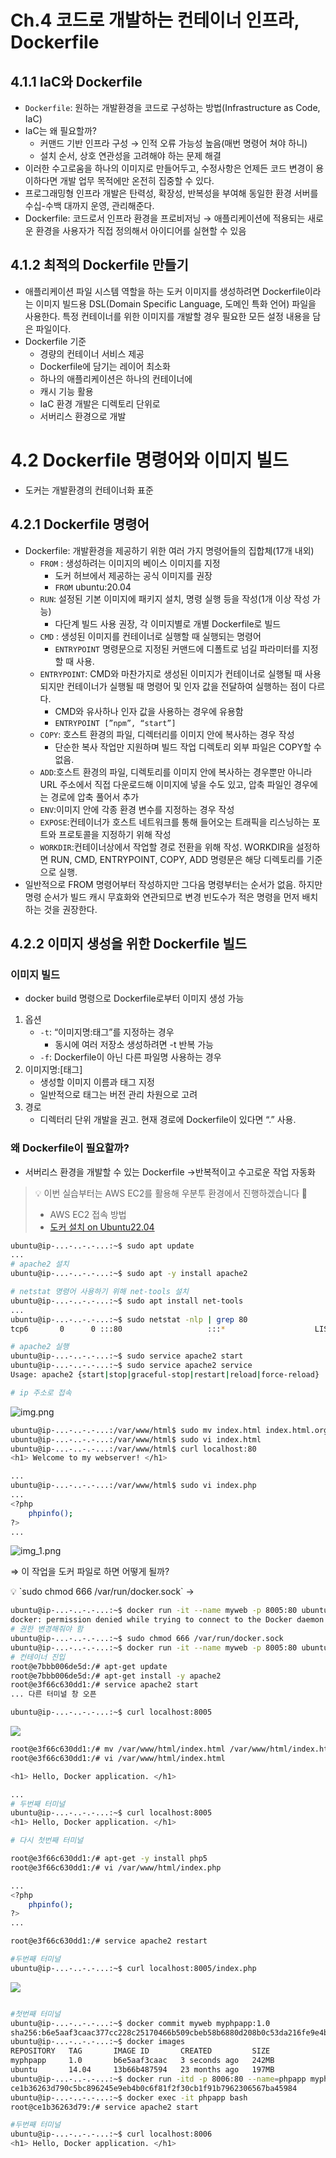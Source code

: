 # Ch.4 코드로 개발하는 컨테이너 인프라, Dockerfile

## 4.1.1 IaC와 Dockerfile

- `Dockerfile`: 원하는 개발환경을 코드로 구성하는 방법(Infrastructure as Code, IaC)
- IaC는 왜 필요할까?
    - 커맨드 기반 인프라 구성 → 인적 오류 가능성 높음(매번 명령어 쳐야 하니)
    - 설치 순서, 상호 연관성을 고려해야 하는 문제 해결
- 이러한 수고로움을 하나의 이미지로 만들어두고, 수정사항은 언제든 코드 변경이 용이하다면 개발 업무 목적에만 온전히 집중할 수 있다.
- 프로그래밍형 인프라 개발은 탄력성, 확장성, 반복성을 부여해 동일한 환경 서버를 수십-수백 대까지 운영, 관리해준다.
- Dockerfile: 코드로서 인프라 환경을 프로비저닝 → 애플리케이션에 적용되는 새로운 환경을 사용자가 직접 정의해서 아이디어를 실현할 수 있음

## 4.1.2 최적의 Dockerfile 만들기

- 애플리케이션 파일 시스템 역할을 하는 도커 이미지를 생성하려면 Dockerfile이라는 이미지 빌드용 DSL(Domain Specific Language, 도메인 특화 언어) 파일을 사용한다. 특정 컨테이너를 위한 이미지를 개발할 경우 필요한 모든 설정 내용을 담은 파일이다.
- Dockerfile 기준
    - 경량의 컨테이너 서비스 제공
    - Dockerfile에 담기는 레이어 최소화
    - 하나의 애플리케이션은 하나의 컨테이너에
    - 캐시 기능 활용
    - IaC 환경 개발은 디렉토리 단위로
    - 서버리스 환경으로 개발

# 4.2 Dockerfile 명령어와 이미지 빌드

- 도커는 개발환경의 컨테이너화 표준

## 4.2.1 Dockerfile 명령어

- Dockerfile: 개발환경을 제공하기 위한 여러 가지 명령어들의 집합체(17개 내외)
    - `FROM` : 생성하려는 이미지의 베이스 이미지를 지정
        - 도커 허브에서 제공하는 공식 이미지를 권장
        - `FROM` ubuntu:20.04
    - `RUN`: 설정된 기본 이미지에 패키지 설치, 명령 실행 등을 작성(1개 이상 작성 가능)
        - 다단계 빌드 사용 권장, 각 이미지별로 개별 Dockerfile로 빌드
    - `CMD` : 생성된 이미지를 컨테이너로 실행할 때 실행되는 명령어
        - `ENTRYPOINT` 명령문으로 지정된 커맨드에 디폴트로 넘길 파라미터를 지정할 때 사용.
    - `ENTRYPOINT`: CMD와 마찬가지로 생성된 이미지가 컨테이너로 실행될 때 사용되지만 컨테이너가 실행될 때 명령어 및 인자 값을 전달하여 실행하는 점이 다르다.
        - CMD와 유사하나 인자 값을 사용하는 경우에 유용함
        - `ENTRYPOINT [”npm”, “start”]`
    - `COPY`: 호스트 환경의 파일, 디렉터리를 이미지 안에 복사하는 경우 작성
        - 단순한 복사 작업만 지원하며 빌드 작업 디렉토리 외부 파일은 COPY할 수 없음.
    - `ADD`:호스트 환경의 파일, 디렉토리를 이미지 안에 복사하는 경우뿐만 아니라 URL 주소에서 직접 다운로드해 이미지에 넣을 수도 있고, 압축 파일인 경우에는 경로에 압축 풀어서 추가
    - `ENV`:이미지 안에 각종 환경 변수를 지정하는 경우 작성
    - `EXPOSE`:컨테이너가 호스트 네트워크를 통해 들어오는 트래픽을 리스닝하는 포트와 프로토콜을 지정하기 위해 작성
    - `WORKDIR`:컨테이너상에서 작업할 경로 전환을 위해 작성. WORKDIR을 설정하면 RUN, CMD, ENTRYPOINT, COPY, ADD 명령문은 해당 디렉토리를 기준으로 실행.
- 일반적으로 FROM 명령어부터 작성하지만 그다음 명령부터는 순서가 없음. 하지만 명령 순서가 빌드 캐시 무효화와 연관되므로 변경 빈도수가 적은 명령을 먼저 배치하는 것을 권장한다.

## 4.2.2 이미지 생성을 위한 Dockerfile 빌드

### 이미지 빌드

- docker build 명령으로 Dockerfile로부터 이미지 생성 가능
1. 옵션
    - `-t`: “이미지명:태그”를 지정하는 경우
        - 동시에 여러 저장소 생성하려면 -t 반복 가능
    - `-f`: Dockerfile이 아닌 다른 파일명 사용하는 경우
2. 이미지명:[태그]
    - 생성할 이미지 이름과 태그 지정
    - 일반적으로 태그는 버전 관리 차원으로 고려
3. 경로
    - 디렉터리 단위 개발을 권고. 현재 경로에 Dockerfile이 있다면 “.” 사용.

### 왜 Dockerfile이 필요할까?

- 서버리스 환경을 개발할 수 있는 Dockerfile →반복적이고 수고로운 작업 자동화

> 💡 이번 실습부터는 AWS EC2를 활용해 우분투 환경에서 진행하겠습니다 🙂
> - AWS EC2 접속 방법
> - [도커 설치 on Ubuntu22.04](https://bundw.tistory.com/98)


```bash
ubuntu@ip-...-..-.-...:~$ sudo apt update
...
# apache2 설치
ubuntu@ip-...-..-.-...:~$ sudo apt -y install apache2

# netstat 명령어 사용하기 위해 net-tools 설치
ubuntu@ip-...-..-.-...:~$ sudo apt install net-tools
...
ubuntu@ip-...-..-.-...:~$ sudo netstat -nlp | grep 80
tcp6       0      0 :::80                   :::*                    LISTEN      2713/apache2

# apache2 실행
ubuntu@ip-...-..-.-...:~$ sudo service apache2 start
ubuntu@ip-...-..-.-...:~$ sudo service apache2 service
Usage: apache2 {start|stop|graceful-stop|restart|reload|force-reload}

# ip 주소로 접속

```

![img.png](img.png)

```bash
ubuntu@ip-...-..-.-...:/var/www/html$ sudo mv index.html index.html.org
ubuntu@ip-...-..-.-...:/var/www/html$ sudo vi index.html
ubuntu@ip-...-..-.-...:/var/www/html$ curl localhost:80
<h1> Welcome to my webserver! </h1>

...
ubuntu@ip-...-..-.-...:/var/www/html$ sudo vi index.php
...
<?php
    phpinfo();
?>
...

```

![img_1.png](img_1.png)

⇒ 이 작업을 도커 파일로 하면 어떻게 될까?

<aside>
💡 `sudo chmod 666 /var/run/docker.sock` →

</aside>

```bash
ubuntu@ip-...-..-.-...:~$ docker run -it --name myweb -p 8005:80 ubuntu:14.04 bash
docker: permission denied while trying to connect to the Docker daemon socket at unix:///var/run/docker.sock: Post "http://%2Fvar%2Frun%2Fdocker.sock/v1.24/containers/create?name=myweb": dial unix /var/run/docker.sock: connect: permission denied.
# 권한 변경해줘야 함
ubuntu@ip-...-..-.-...:~$ sudo chmod 666 /var/run/docker.sock
ubuntu@ip-...-..-.-...:~$ docker run -it --name myweb -p 8005:80 ubuntu:14.04 bash
# 컨테이너 진입
root@e7bbb006de5d:/# apt-get update
root@e7bbb006de5d:/# apt-get install -y apache2
root@e3f66c630dd1:/# service apache2 start
... 다른 터미널 창 오픈

ubuntu@ip-...-..-.-...:~$ curl localhost:8005
```

![](img.png)

```bash
root@e3f66c630dd1:/# mv /var/www/html/index.html /var/www/html/index.html.org
root@e3f66c630dd1:/# vi /var/www/html/index.html

<h1> Hello, Docker application. </h1>

...
# 두번째 터미널
ubuntu@ip-...-..-.-...:~$ curl localhost:8005
<h1> Hello, Docker application. </h1>

# 다시 첫번째 터미널

root@e3f66c630dd1:/# apt-get -y install php5
root@e3f66c630dd1:/# vi /var/www/html/index.php

...
<?php
    phpinfo();
?>
...

root@e3f66c630dd1:/# service apache2 restart

#두번째 터미널
ubuntu@ip-...-..-.-...:~$ curl localhost:8005/index.php
```
![](img_1.png)

```bash

#첫번째 터미널
ubuntu@ip-...-..-.-...:~$ docker commit myweb myphpapp:1.0
sha256:b6e5aaf3caac377cc228c25170466b509cbeb58b6880d208b0c53da216fe9e4b
ubuntu@ip-...-..-.-...:~$ docker images
REPOSITORY   TAG       IMAGE ID       CREATED         SIZE
myphpapp     1.0       b6e5aaf3caac   3 seconds ago   242MB
ubuntu       14.04     13b66b487594   23 months ago   197MB
ubuntu@ip-...-..-.-...:~$ docker run -itd -p 8006:80 --name=phpapp myphpapp:1.0
ce1b36263d790c5bc896245e9eb4b0c6f81f2f30cb1f91b7962306567ba45984
ubuntu@ip-...-..-.-...:~$ docker exec -it phpapp bash
root@ce1b36263d79:/# service apache2 start

#두번째 터미널
ubuntu@ip-...-..-.-...:~$ curl localhost:8006
<h1> Hello, Docker application. </h1>
```